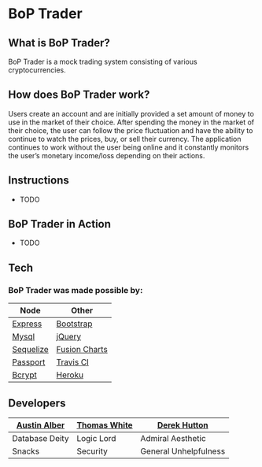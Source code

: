 # BoP Trader

## What is BoP Trader?
BoP Trader is a mock trading system consisting of various cryptocurrencies.

## How does BoP Trader work?
Users create an account and are initially provided a set amount of money to use in the market of their choice. After spending the money in the market of their choice, the user can follow the price fluctuation and have the ability to continue to watch the prices, buy, or sell their currency. The application continues to work without the user being online and it constantly monitors the user’s monetary income/loss depending on their actions.

## Instructions
* TODO

## BoP Trader in Action
* TODO

## Tech

### BoP Trader was made possible by:

Node | Other
------------ | -------------
[Express](https://www.npmjs.com/package/express) | [Bootstrap](https://getbootstrap.com/)
[Mysql](https://www.npmjs.com/package/mysql) | [jQuery](https://jquery.com/)
[Sequelize](https://www.npmjs.com/package/sequelize) | [Fusion Charts](https://www.fusioncharts.com/)
[Passport](https://www.npmjs.com/package/passport) | [Travis CI](https://travis-ci.org/)
[Bcrypt](https://www.npmjs.com/package/bcrypt) | [Heroku](https://www.heroku.com/)


## Developers

[Austin Alber](https://github.com/austinalber) | [Thomas White](https://github.com/thomas-white-ucf) | [Derek Hutton](https://github.com/DTHutton)
------------ | ------------- | -------------
Database Deity | Logic Lord | Admiral Aesthetic
Snacks | Security | General Unhelpfulness